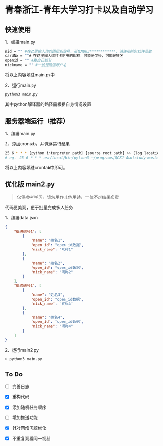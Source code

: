 # 青春浙江-青年大学习打卡以及自动学习

## 快速使用

1、编辑main.py 

```bash
nid = "" #在这里输入你的团组织编号，形如N003************，请使用抓包软件获取
cardNo = ""# 在这里输入你打卡时用的昵称，可能是学号，可能是姓名
openid = "" #靠自己抓包
nickname = "" #一般是微信账户名
```
将以上内容填进main.py中

2、运行main.py
```bash
python3 main.py
```
其中python解释器的路径需根据自身情况设置

## 服务器端运行（推荐）
1、编辑main.py

2、添加crontab，并保存运行结果

```bash
25 6 * * * [python interpreter path] [source root path] >> [log location] 2>&1
# eg： 25 6 * * * usr/local/bin/python3 ~/programs/QCZJ-Auotstudy-master/main.py >> ~/programs/QCZJ-Auotstudy-master/log.txt 2>&1
```
将以上内容填进crontab中即可。

## 优化版 main2.py

> 仅供参考学习，请勿用作其他用途，一律不对结果负责

代码更美观，便于批量完成多人任务

1、编辑data.json

```json
{
    "组织编号1": [
        {
            "name": "姓名1",
            "open_id": "open_id数据",
            "nick_name": "昵称1"
        },
        {
            "name": "姓名2",
            "open_id": "open_id数据",
            "nick_name": "昵称2"
        }
    ],
    "组织编号2": [
        {
            "name": "姓名3",
            "open_id": "open_id数据",
            "nick_name": "昵称3"
        },
        {
            "name": "姓名4",
            "open_id": "open_id数据",
            "nick_name": "昵称4"
        }
    ]
}
```

2、运行main2.py

```bash
> python3 main.py
```

## To Do
- [ ] 完善日志
- [x] 重构代码
- [x] 添加随机任务顺序
- [ ] 增加推送功能
- [x] 针对网络问题优化
- [x] 不重复观看同一视频

